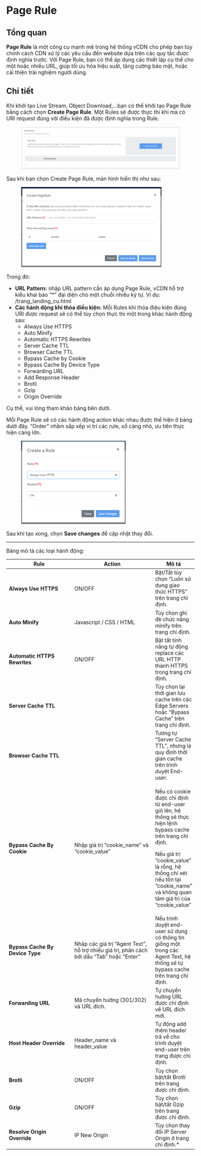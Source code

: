 # Page Rule

## Tổng quan

**Page Rule** là một công cụ mạnh mẽ trong hệ thống vCDN cho phép bạn tùy chỉnh cách CDN xử lý các yêu cầu đến website dựa trên các quy tắc được định nghĩa trước. Với Page Rule, bạn có thể áp dụng các thiết lập cụ thể cho một hoặc nhiều URL, giúp tối ưu hóa hiệu suất, tăng cường bảo mật, hoặc cải thiện trải nghiệm người dùng.

## Chi tiết

Khi khởi tạo Live Stream, Object Download,...bạn có thể khởi tạo Page Rule bằng cách chọn **Create Page Rule**. Một Rules sẽ được thực thi khi mà có URI request đúng với điều kiện đã được định nghĩa trong Rule.

<figure><img src="../../.gitbook/assets/image (18) (1) (1).png" alt=""><figcaption></figcaption></figure>

Sau khi bạn chọn Create Page Rule, màn hình hiển thị như sau:

<figure><img src="../../.gitbook/assets/image (19) (1).png" alt="" width="375"><figcaption></figcaption></figure>

Trong đó:&#x20;

* **URL Pattern:** nhập URL pattern cần áp dụng Page Rule, vCDN hỗ trợ kiểu khai báo “\*” đại diện cho một chuỗi nhiều ký tự. Ví dụ: /trang\_landing\_cu.html
* **Các hành động khi thỏa điều kiện:** Mỗi Rules khi thỏa điệu kiện đúng URI được request sẽ có thể tùy chọn thực thi một trong khác hành động sau:
  * Always Use HTTPS&#x20;
  * Auto Minify&#x20;
  * Automatic HTTPS Rewrites&#x20;
  * Server Cache TTL&#x20;
  * Browser Cache TTL&#x20;
  * Bypass Cache by Cookie&#x20;
  * Bypass Cache By Device Type
  * Forwarding URL&#x20;
  * Add Response Header&#x20;
  * Brotli&#x20;
  * Gzip
  * Origin Override

Cụ thể, vui lòng tham khảo bảng bên dưới.

Mỗi Page Rule sẽ có các hành động action khác nhau được thể hiện ở bảng dưới đây. “Order” nhằm sắp xếp vị trí các rule, số càng nhỏ, ưu tiên thực hiện càng lớn.

<figure><img src="../../.gitbook/assets/image (20) (1).png" alt="" width="279"><figcaption></figcaption></figure>

Sau khi tạo xong, chọn **Save changes** để cập nhật thay đổi.

***

Bảng mô tả các loại hành động:

<table data-full-width="true"><thead><tr><th width="297">Rule</th><th width="369">Action</th><th>Mô tả</th></tr></thead><tbody><tr><td><strong>Always Use HTTPS</strong></td><td>ON/OFF</td><td>Bật/Tắt tùy chọn “Luôn sử dụng giao thức HTTPS” trên trang chỉ định.</td></tr><tr><td><strong>Auto Minify</strong></td><td>Javascript / CSS / HTML</td><td>Tùy chọn ghi đè chức năng minify trên trang chỉ định.</td></tr><tr><td><strong>Automatic HTTPS Rewrites</strong></td><td>ON/OFF</td><td>Bật tắt tính năng tự động replace các URL HTTP thành HTTPS trong trang chỉ định.</td></tr><tr><td><strong>Server Cache TTL</strong></td><td><br></td><td>Tùy chọn lại thời gian lưu cache trên các Edge Servers hoặc “Bypass Cache” trên trang chỉ định.</td></tr><tr><td><strong>Browser Cache TTL</strong></td><td><br></td><td>Tương tự “Server Cache TTL”, nhưng là quy định thời gian cache trên trình duyệt End-user.</td></tr><tr><td><strong>Bypass Cache By Cookie</strong></td><td>Nhập giá trị “cookie_name” và “cookie_value”</td><td><p>Nếu có cookie được chỉ định từ end-user gửi lên, hệ thống sẽ thực hiện lệnh bypass cache trên trang chỉ định.</p><p>Nếu giá trị “cookie_value” là rỗng, hệ thống chỉ xét nếu tồn tại “cookie_name” và không quan tâm giá trị của “cookie_value”</p></td></tr><tr><td><strong>Bypass Cache By Device Type</strong></td><td>Nhập các giá trị “Agent Text”, hỗ trợ nhiều giá trị, phân cách bởi dấu “Tab” hoặc “Enter”</td><td>Nếu trình duyệt end-user sử dụng có thông tin giống một trong các Agent Text, hệ thống sẽ tự bypass cache trên trang chỉ định.</td></tr><tr><td><strong>Forwarding URL</strong></td><td>Mã chuyển hướng (301/302) và URL đích.</td><td>Tự chuyển hướng URL được chỉ định về URL đích mới.</td></tr><tr><td><strong>Host Header Override</strong></td><td>Header_name và header_value</td><td>Tự động add thêm header trả về cho trình duyệt end-user trên trang được chỉ định.</td></tr><tr><td><strong>Brotli</strong></td><td>ON/OFF</td><td>Tùy chọn bật/tắt Brotli trên trang được chỉ định.</td></tr><tr><td><strong>Gzip</strong></td><td>ON/OFF</td><td>Tùy chọn bật/tắt Gzip trên trang được chỉ định.</td></tr><tr><td><strong>Resolve Origin Override</strong></td><td>IP New Origin</td><td>Tùy chọn thay đổi IP Server Origin ở trang chỉ định.*</td></tr></tbody></table>
